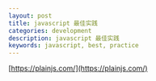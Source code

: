 ```yaml
---
layout: post
title: javascript 最佳实践
categories: development
description: javascript 最佳实践
keywords: javascript, best, practice
---
```



[https://plainjs.com/](https://plainjs.com/)

    